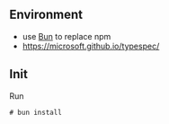 ## Environment

- use [Bun](https://bun.sh) to replace npm
- https://microsoft.github.io/typespec/


## Init

Run

```
# bun install
```